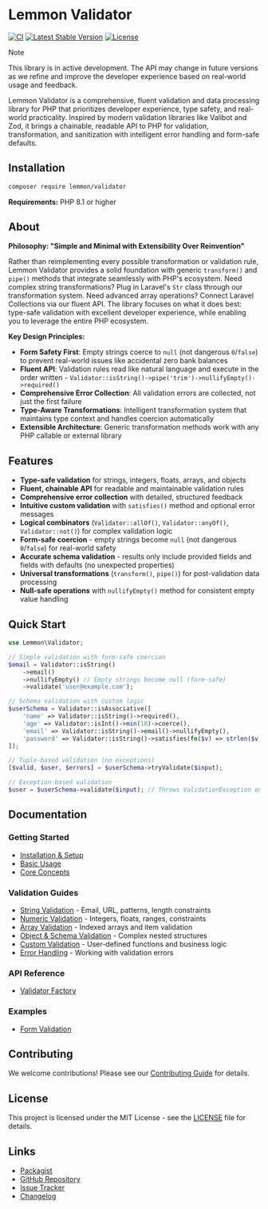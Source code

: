 # Lemmon Validator

[![CI](https://github.com/lemmon/validator-php/actions/workflows/ci.yml/badge.svg)](https://github.com/lemmon/validator-php/actions/workflows/ci.yml)
[![Latest Stable Version](https://img.shields.io/packagist/v/lemmon/validator.svg)](https://packagist.org/packages/lemmon/validator)
[![License](https://img.shields.io/badge/license-MIT-blue.svg)](LICENSE)

> [!NOTE]
> This library is in active development. The API may change in future versions as we refine and improve the developer experience based on real-world usage and feedback.

Lemmon Validator is a comprehensive, fluent validation and data processing library for PHP that prioritizes developer experience, type safety, and real-world practicality. Inspired by modern validation libraries like Valibot and Zod, it brings a chainable, readable API to PHP for validation, transformation, and sanitization with intelligent error handling and form-safe defaults.

## Installation

```bash
composer require lemmon/validator
```

**Requirements:** PHP 8.1 or higher

## About

**Philosophy: "Simple and Minimal with Extensibility Over Reinvention"**

Rather than reimplementing every possible transformation or validation rule, Lemmon Validator provides a solid foundation with generic `transform()` and `pipe()` methods that integrate seamlessly with PHP's ecosystem. Need complex string transformations? Plug in Laravel's `Str` class through our transformation system. Need advanced array operations? Connect Laravel Collections via our fluent API. The library focuses on what it does best: type-safe validation with excellent developer experience, while enabling you to leverage the entire PHP ecosystem.

**Key Design Principles:**

- **Form Safety First**: Empty strings coerce to `null` (not dangerous `0`/`false`) to prevent real-world issues like accidental zero bank balances
- **Fluent API**: Validation rules read like natural language and execute in the order written - `Validator::isString()->pipe('trim')->nullifyEmpty()->required()`
- **Comprehensive Error Collection**: All validation errors are collected, not just the first failure
- **Type-Aware Transformations**: Intelligent transformation system that maintains type context and handles coercion automatically
- **Extensible Architecture**: Generic transformation methods work with any PHP callable or external library

## Features

- **Type-safe validation** for strings, integers, floats, arrays, and objects
- **Fluent, chainable API** for readable and maintainable validation rules
- **Comprehensive error collection** with detailed, structured feedback
- **Intuitive custom validation** with `satisfies()` method and optional error messages
- **Logical combinators** (`Validator::allOf()`, `Validator::anyOf()`, `Validator::not()`) for complex validation logic
- **Form-safe coercion** - empty strings become `null` (not dangerous `0`/`false`) for real-world safety
- **Accurate schema validation** - results only include provided fields and fields with defaults (no unexpected properties)
- **Universal transformations** (`transform()`, `pipe()`) for post-validation data processing
- **Null-safe operations** with `nullifyEmpty()` method for consistent empty value handling

## Quick Start

```php
use Lemmon\Validator;

// Simple validation with form-safe coercion
$email = Validator::isString()
    ->email()
    ->nullifyEmpty() // Empty strings become null (form-safe)
    ->validate('user@example.com');

// Schema validation with custom logic
$userSchema = Validator::isAssociative([
    'name' => Validator::isString()->required(),
    'age' => Validator::isInt()->min(18)->coerce(),
    'email' => Validator::isString()->email()->nullifyEmpty(),
    'password' => Validator::isString()->satisfies(fn($v) => strlen($v) >= 8, 'Password too short')
]);

// Tuple-based validation (no exceptions)
[$valid, $user, $errors] = $userSchema->tryValidate($input);

// Exception-based validation
$user = $userSchema->validate($input); // Throws ValidationException on failure
```

## Documentation

### Getting Started
- [Installation & Setup](docs/getting-started/installation.md)
- [Basic Usage](docs/getting-started/basic-usage.md)
- [Core Concepts](docs/getting-started/core-concepts.md)

### Validation Guides
- [String Validation](docs/guides/string-validation.md) - Email, URL, patterns, length constraints
- [Numeric Validation](docs/guides/numeric-validation.md) - Integers, floats, ranges, constraints
- [Array Validation](docs/guides/array-validation.md) - Indexed arrays and item validation
- [Object & Schema Validation](docs/guides/object-validation.md) - Complex nested structures
- [Custom Validation](docs/guides/custom-validation.md) - User-defined functions and business logic
- [Error Handling](docs/guides/error-handling.md) - Working with validation errors

### API Reference
- [Validator Factory](docs/api-reference/validator-factory.md)

### Examples
- [Form Validation](docs/examples/form-validation.md)

## Contributing

We welcome contributions! Please see our [Contributing Guide](CONTRIBUTING.md) for details.

## License

This project is licensed under the MIT License - see the [LICENSE](LICENSE) file for details.

## Links

- [Packagist](https://packagist.org/packages/lemmon/validator)
- [GitHub Repository](https://github.com/lemmon/validator-php)
- [Issue Tracker](https://github.com/lemmon/validator-php/issues)
- [Changelog](CHANGELOG.md)
